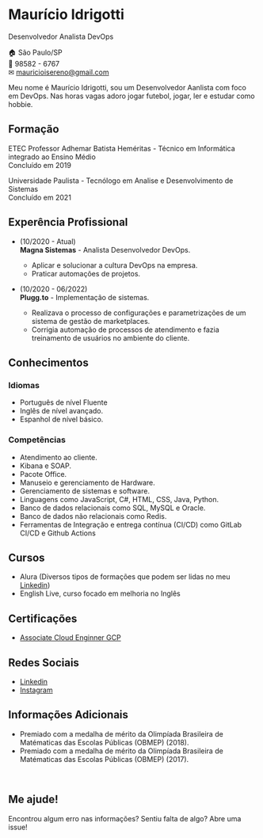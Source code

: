 # Maurício Idrigotti
Desenvolvedor Analista DevOps

🏠 São Paulo/SP <br>
📱 98582 - 6767 <br>
✉ mauricioisereno@gmail.com

Meu nome é Maurício Idrigotti, sou um Desenvolvedor Aanlista com foco em DevOps. Nas horas vagas adoro jogar futebol, jogar, ler e estudar como hobbie.

## Formação
ETEC Professor Adhemar Batista Heméritas - Técnico em Informática integrado ao Ensino Médio<br>
Concluído em 2019

Universidade Paulista - Tecnólogo em Analise e Desenvolvimento de Sistemas <br>
Concluído em 2021

## Experência Profissional

* (10/2020 -  Atual) <br>
**Magna Sistemas** -
Analista Desenvolvedor DevOps.
  * Aplicar e solucionar a cultura DevOps na empresa.
  * Praticar automações de projetos.

* (10/2020 - 06/2022) <br>
**Plugg.to** -
Implementação de sistemas.
  * Realizava o processo de configurações e parametrizações de um sistema de gestão de marketplaces. 
  * Corrigia automação de processos de atendimento e fazia treinamento de usuários no ambiente do cliente.

## Conhecimentos

### Idiomas
* Português de nível Fluente
* Inglês de nível avançado.
* Espanhol de nível básico.

### Competências
* Atendimento ao cliente.
* Kibana e SOAP.
* Pacote Office.
* Manuseio e gerenciamento de Hardware.
* Gerenciamento de sistemas e software.
* Linguagens como JavaScript, C#, HTML, CSS, Java, Python.
* Banco de dados relacionais como SQL, MySQL e Oracle.
* Banco de dados não relacionais como Redis.
* Ferramentas de Integração e entrega contínua (CI/CD) como GitLab CI/CD e Github Actions

## Cursos
* Alura (Diversos tipos de formações que podem ser lidas no meu [Linkedin](https://www.linkedin.com/in/maur%C3%ADcio-idrigotti-sereno/))
* English Live, curso focado em melhoria no Inglês

## Certificações
* [Associate Cloud Enginner GCP](https://www.credential.net/0344989d-869a-4e53-8b8b-3998046549b7)

## Redes Sociais
*  [Linkedin](https://www.linkedin.com/in/maur%C3%ADcio-idrigotti-sereno/)
*  [Instagram](https://www.instagram.com/mau_idrigotti/)

## Informações Adicionais
* Premiado com a medalha de mérito da Olimpíada Brasileira de Matématicas das Escolas Públicas (OBMEP) (2018).
* Premiado com a medalha de mérito da Olimpíada Brasileira de Matématicas das Escolas Públicas (OBMEP) (2017).

<br>

## Me ajude!
Encontrou algum erro nas informações? Sentiu falta de algo? Abre uma issue! <br>
